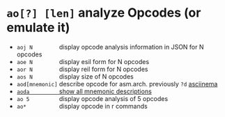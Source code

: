 <!-- TITLE: ao -->

#  `ao[?] [len]`   analyze Opcodes (or emulate it)


- `aoj N        `  display opcode analysis information in JSON for N opcodes
- `aoe N        `  display esil form for N opcodes
- `aor N        `  display reil form for N opcodes
- `aos N        `  display size of N opcodes
- `aod[mnemonic]`  describe opcode for asm.arch. previously `?d` [asciinema](https://asciinema.org/a/F5bPaITylZ1qGTtIh8slo8xr1)
- [`aoda         `  show all mnemonic descriptions](/options/a/aoda)
- `ao 5         `  display opcode analysis of 5 opcodes
- `ao*          `  display opcode in r commands

<p hidden>aoj aoe aor aos aod aoda ao ao*</p>